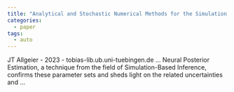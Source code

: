 ```yaml
---
title: "Analytical and Stochastic Numerical Methods for the Simulation of Subsurface Flow in Floodplains"
categories:
  - paper
tags:
  - auto
---
```

JT Allgeier - 2023 - tobias-lib.ub.uni-tuebingen.de
… Neural Posterior Estimation, a technique from the field of Simulation-Based Inference, confirms these parameter sets and sheds light on the related uncertainties and …
